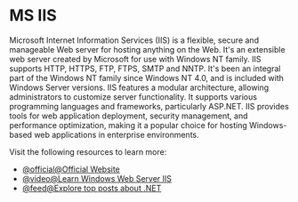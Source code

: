 # MS IIS

Microsoft Internet Information Services (IIS) is a flexible, secure and manageable Web server for hosting anything on the Web. It's an extensible web server created by Microsoft for use with Windows NT family. IIS supports HTTP, HTTPS, FTP, FTPS, SMTP and NNTP. It's been an integral part of the Windows NT family since Windows NT 4.0, and is included with Windows Server versions. IIS features a modular architecture, allowing administrators to customize server functionality. It supports various programming languages and frameworks, particularly ASP.NET. IIS provides tools for web application deployment, security management, and performance optimization, making it a popular choice for hosting Windows-based web applications in enterprise environments.

Visit the following resources to learn more:

- [@official@Official Website](https://www.iis.net/)
- [@video@Learn Windows Web Server IIS](https://www.youtube.com/watch?v=1VdxPWwtISA)
- [@feed@Explore top posts about .NET](https://app.daily.dev/tags/.net?ref=roadmapsh)
